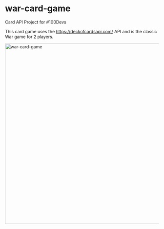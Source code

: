# war-card-game

Card API Project for #100Devs 

This card game uses the https://deckofcardsapi.com/ API and is the classic War game for 2 players.

<img width="591" alt="war-card-game" src="https://user-images.githubusercontent.com/19597150/169659253-1c7d6c66-4e09-4406-acd7-0056c46dca0b.png">

